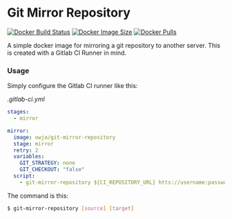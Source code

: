 # Git Mirror Repository

[![Docker Build Status](https://img.shields.io/docker/build/owja/git-mirror-repository.svg)](https://hub.docker.com/r/owja/git-mirror-repository/)
[![Docker Image Size](https://images.microbadger.com/badges/image/owja/git-mirror-repository.svg)](https://hub.docker.com/r/owja/git-mirror-repository/)
[![Docker Pulls](https://img.shields.io/docker/pulls/owja/git-mirror-repository.svg)](https://hub.docker.com/r/owja/git-mirror-repository/)

A simple docker image for mirroring a git repository to another server. This is created with a Gitlab CI Runner in mind.

### Usage

Simply configure the Gitlab CI runner like this:

*.gitlab-ci.yml*
```yaml
stages:
  - mirror

mirror:
  image: owja/git-mirror-repository
  stage: mirror
  retry: 2
  variables:
    GIT_STRATEGY: none
    GIT_CHECKOUT: "false"
  script:
    - git-mirror-repository ${CI_REPOSITORY_URL} htts://username:password@git.example.com/my/repository.git
```

The command is this:

```bash
$ git-mirror-repository [source] [target]
```
